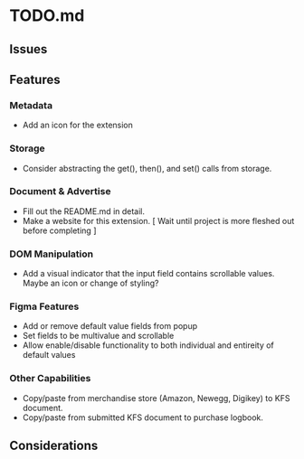 # **TODO.md**
## **Issues**

## **Features**
### Metadata
- Add an icon for the extension

### Storage
- Consider abstracting the get(), then(), and set() calls from storage.

### Document & Advertise
- Fill out the README.md in detail.
- Make a website for this extension.
[ Wait until project is more fleshed out before completing ]

### DOM Manipulation
- Add a visual indicator that the input field contains scrollable values. Maybe an icon or change of styling? 

### Figma Features
- Add or remove default value fields from popup
- Set fields to be multivalue and scrollable
- Allow enable/disable functionality to both individual and entireity of default values

### Other Capabilities
- Copy/paste from merchandise store (Amazon, Newegg, Digikey) to KFS document.
- Copy/paste from submitted KFS document to purchase logbook.

## **Considerations**
